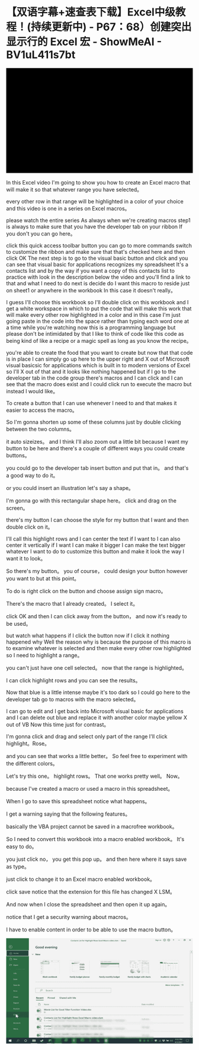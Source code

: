 # 【双语字幕+速查表下载】Excel中级教程！(持续更新中) - P67：68）创建突出显示行的 Excel 宏 - ShowMeAI - BV1uL411s7bt

![](img/84620250378a015b8b0f713d3a13c924_0.png)

In this Excel video I'm going to show you how to create an Excel macro that will make it so that whatever range you have selected。

 every other row in that range will be highlighted in a color of your choice and this video is one in a series on Excel macros。

 please watch the entire series As always when we're creating macros step1 is always to make sure that you have the developer tab on your ribbon If you don't you can go here。

 click this quick access toolbar button you can go to more commands switch to customize the ribbon and make sure that that's checked here and then click OK The next step is to go to the visual basic button and click and you can see that visual basic for applications recognizes my spreadsheet It's a contacts list and by the way if you want a copy of this contacts list to practice with look in the description below the video and you'll find a link to that and what I need to do next is decide do I want this macro to reside just on sheet1 or anywhere in the workbook In this case it doesn't really。

I guess I'll choose this workbook so I'll double click on this workbook and I get a white workspace in which to put the code that will make this work that will make every other row highlighted in a color and in this case I'm just going paste in the code into the space rather than typing each word one at a time while you're watching now this is a programming language but please don't be intimidated by that I like to think of code like this code as being kind of like a recipe or a magic spell as long as you know the recipe。

 you're able to create the food that you want to create but now that that code is in place I can simply go up here to the upper right and X out of Microsoft visual basicsic for applications which is built in to modern versions of Excel so I'll X out of that and it looks like nothing happened but if I go to the developer tab in the code group there's macros and I can click and I can see that the macro does exist and I could click run to execute the macro but instead I would like。

To create a button that I can use whenever I need to and that makes it easier to access the macro。

 So I'm gonna shorten up some of these columns just by double clicking between the two columns。

 it auto sizeizes。 and I think I'll also zoom out a little bit because I want my button to be here and there's a couple of different ways you could create buttons。

 you could go to the developer tab insert button and put that in。 and that's a good way to do it。

 or you could insert an illustration let's say a shape。

 I'm gonna go with this rectangular shape here。 click and drag on the screen。

 there's my button I can choose the style for my button that I want and then double click on it。

 I'll call this highlight rows and I can center the text if I want to I can also center it vertically if I want I can make it bigger I can make the text bigger whatever I want to do to customize this button and make it look the way I want it to look。

 So there's my button。 you of course， could design your button however you want to but at this point。

To do is right click on the button and choose assign sign macro。

 There's the macro that I already created。 I select it。

 click OK and then I can click away from the button， and now it's ready to be used。

 but watch what happens if I click the button now if I click it nothing happened why Well the reason why is because the purpose of this macro is to examine whatever is selected and then make every other row highlighted so I need to highlight a range。

 you can't just have one cell selected。 now that the range is highlighted。

 I can click highlight rows and you can see the results。

 Now that blue is a little intense maybe it's too dark so I could go here to the developer tab go to macros with the macro selected。

 I can go to edit and I get back into Microsoft visual basic for applications and I can delete out blue and replace it with another color maybe yellow X out of VB Now this time just for contrast。

 I'm gonna click and drag and select only part of the range I'll click highlight。Rose。

 and you can see that works a little better。 So feel free to experiment with the different colors。

 Let's try this one。 highlight rows。 That one works pretty well。 Now。

 because I've created a macro or used a macro in this spreadsheet。

 When I go to save this spreadsheet notice what happens。

 I get a warning saying that the following features。

 basically the VBA project cannot be saved in a macrofree workbook。

 So I need to convert this workbook into a macro enabled workbook。 It's easy to do。

 you just click no， you get this pop up。 and then here where it says save as type。

 just click to change it to an Excel macro enabled workbook。

 click save notice that the extension for this file has changed X LSM。

 And now when I close the spreadsheet and then open it up again。

 notice that I get a security warning about macros。

 I have to enable content in order to be able to use the macro button。



![](img/84620250378a015b8b0f713d3a13c924_2.png)